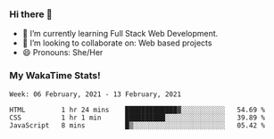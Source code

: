 ### Hi there 👋

- 🌱 I’m currently learning Full Stack Web Development.
- 👯 I’m looking to collaborate on: Web based projects
- 😄 Pronouns: She/Her

### My WakaTime Stats!

<!--START_SECTION:waka-->
```text
Week: 06 February, 2021 - 13 February, 2021

HTML         1 hr 24 mins    █████████████▓░░░░░░░░░░░   54.69 % 
CSS          1 hr 1 min      ██████████░░░░░░░░░░░░░░░   39.89 % 
JavaScript   8 mins          █▒░░░░░░░░░░░░░░░░░░░░░░░   05.42 % 
```
<!--END_SECTION:waka-->
